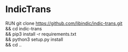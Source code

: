 # IndicTrans
RUN git clone https://github.com/libindic/indic-trans.git \
&& cd indic-trans \
&& pip3 install -r requirements.txt \
&& python3 setup.py install \
&& cd ..